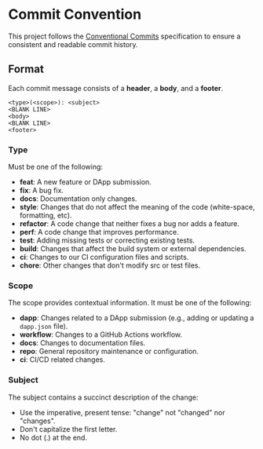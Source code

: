 # Commit Convention

This project follows the [Conventional Commits](https://www.conventionalcommits.org/en/v1.0.0/) specification to ensure a consistent and readable commit history.

## Format

Each commit message consists of a **header**, a **body**, and a **footer**.

```
<type>(<scope>): <subject>
<BLANK LINE>
<body>
<BLANK LINE>
<footer>
```

### Type

Must be one of the following:

*   **feat**: A new feature or DApp submission.
*   **fix**: A bug fix.
*   **docs**: Documentation only changes.
*   **style**: Changes that do not affect the meaning of the code (white-space, formatting, etc).
*   **refactor**: A code change that neither fixes a bug nor adds a feature.
*   **perf**: A code change that improves performance.
*   **test**: Adding missing tests or correcting existing tests.
*   **build**: Changes that affect the build system or external dependencies.
*   **ci**: Changes to our CI configuration files and scripts.
*   **chore**: Other changes that don't modify src or test files.

### Scope

The scope provides contextual information. It must be one of the following:

*   **dapp**: Changes related to a DApp submission (e.g., adding or updating a `dapp.json` file).
*   **workflow**: Changes to a GitHub Actions workflow.
*   **docs**: Changes to documentation files.
*   **repo**: General repository maintenance or configuration.
*   **ci**: CI/CD related changes.

### Subject

The subject contains a succinct description of the change:

*   Use the imperative, present tense: "change" not "changed" nor "changes".
*   Don't capitalize the first letter.
*   No dot (.) at the end.
